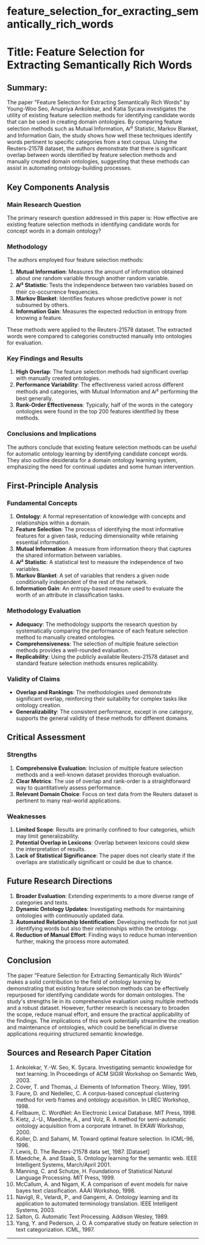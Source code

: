 # feature_selection_for_exracting_semantically_rich_words

# Title: Feature Selection for Extracting Semantically Rich Words

## Summary:
The paper "Feature Selection for Extracting Semantically Rich Words" by Young-Woo Seo, Anupriya Ankolekar, and Katia Sycara investigates the utility of existing feature selection methods for identifying candidate words that can be used in creating domain ontologies. By comparing feature selection methods such as Mutual Information, Ꜹ² Statistic, Markov Blanket, and Information Gain, the study shows how well these techniques identify words pertinent to specific categories from a text corpus. Using the Reuters-21578 dataset, the authors demonstrate that there is significant overlap between words identified by feature selection methods and manually created domain ontologies, suggesting that these methods can assist in automating ontology-building processes.

## Key Components Analysis

### Main Research Question

The primary research question addressed in this paper is: How effective are existing feature selection methods in identifying candidate words for concept words in a domain ontology?

### Methodology

The authors employed four feature selection methods:
1. **Mutual Information**: Measures the amount of information obtained about one random variable through another random variable.
2. **Ꜹ² Statistic**: Tests the independence between two variables based on their co-occurrence frequencies.
3. **Markov Blanket**: Identifies features whose predictive power is not subsumed by others.
4. **Information Gain**: Measures the expected reduction in entropy from knowing a feature.

These methods were applied to the Reuters-21578 dataset. The extracted words were compared to categories constructed manually into ontologies for evaluation.

### Key Findings and Results

1. **High Overlap**: The feature selection methods had significant overlap with manually created ontologies.
2. **Performance Variability**: The effectiveness varied across different methods and categories, with Mutual Information and Ꜹ² performing the best generally.
3. **Rank-Order Effectiveness**: Typically, half of the words in the category ontologies were found in the top 200 features identified by these methods.

### Conclusions and Implications

The authors conclude that existing feature selection methods can be useful for automatic ontology learning by identifying candidate concept words. They also outline desiderata for a domain ontology learning system, emphasizing the need for continual updates and some human intervention.

## First-Principle Analysis

### Fundamental Concepts

1. **Ontology**: A formal representation of knowledge with concepts and relationships within a domain.
2. **Feature Selection**: The process of identifying the most informative features for a given task, reducing dimensionality while retaining essential information.
3. **Mutual Information**: A measure from information theory that captures the shared information between variables.
4. **Ꜹ² Statistic**: A statistical test to measure the independence of two variables.
5. **Markov Blanket**: A set of variables that renders a given node conditionally independent of the rest of the network.
6. **Information Gain**: An entropy-based measure used to evaluate the worth of an attribute in classification tasks.

### Methodology Evaluation

- **Adequacy**: The methodology supports the research question by systematically comparing the performance of each feature selection method to manually created ontologies. 
- **Comprehensiveness**: The selection of multiple feature selection methods provides a well-rounded evaluation.
- **Replicability**: Using the publicly available Reuters-21578 dataset and standard feature selection methods ensures replicability.
  
### Validity of Claims

- **Overlap and Rankings**: The methodologies used demonstrate significant overlap, reinforcing their suitability for complex tasks like ontology creation.
- **Generalizability**: The consistent performance, except in one category, supports the general validity of these methods for different domains.

## Critical Assessment

### Strengths

1. **Comprehensive Evaluation**: Inclusion of multiple feature selection methods and a well-known dataset provides thorough evaluation.
2. **Clear Metrics**: The use of overlap and rank-order is a straightforward way to quantitatively assess performance.
3. **Relevant Domain Choice**: Focus on text data from the Reuters dataset is pertinent to many real-world applications.

### Weaknesses

1. **Limited Scope**: Results are primarily confined to four categories, which may limit generalizability.
2. **Potential Overlap in Lexicons**: Overlap between lexicons could skew the interpretation of results.
3. **Lack of Statistical Significance**: The paper does not clearly state if the overlaps are statistically significant or could be due to chance.

## Future Research Directions

1. **Broader Evaluation**: Extending experiments to a more diverse range of categories and texts.
2. **Dynamic Ontology Updates**: Investigating methods for maintaining ontologies with continuously updated data.
3. **Automated Relationship Identification**: Developing methods for not just identifying words but also their relationships within the ontology.
4. **Reduction of Manual Effort**: Finding ways to reduce human intervention further, making the process more automated.

## Conclusion

The paper "Feature Selection for Extracting Semantically Rich Words" makes a solid contribution to the field of ontology learning by demonstrating that existing feature selection methods can be effectively repurposed for identifying candidate words for domain ontologies. The study's strengths lie in its comprehensive evaluation using multiple methods and a robust dataset. However, further research is necessary to broaden the scope, reduce manual effort, and ensure the practical applicability of the findings. The implications of this work potentially streamline the creation and maintenance of ontologies, which could be beneficial in diverse applications requiring structured semantic knowledge.

## Sources and Research Paper Citation
1. Ankolekar, Y.-W. Seo, K. Sycara. Investigating semantic knowledge for text learning. In Proceedings of ACM SIGIR Workshop on Semantic Web, 2003.
2. Cover, T. and Thomas, J. Elements of Information Theory. Wiley, 1991.
3. Faure, D. and Nedellec, C. A corpus-based conceptual clustering method for verb frames and ontology acquisition. In LREC Workshop, 1998.
4. Fellbaum, C. WordNet: An Electronic Lexical Database. MIT Press, 1998.
5. Kietz, J.-U., Maedche, A., and Volz, R. A method for semi-automatic ontology acquisition from a corporate intranet. In EKAW Workshop, 2000.
6. Koller, D. and Sahami, M. Toward optimal feature selection. In ICML-96, 1996.
7. Lewis, D. The Reuters-21578 data set, 1987. [Dataset]
8. Maedche, A. and Staab, S. Ontology learning for the semantic web. IEEE Intelligent Systems, March/April 2001.
9. Manning, C. and Schutze, H. Foundations of Statistical Natural Language Processing. MIT Press, 1999.
10. McCallum, A. and Nigam, K. A comparison of event models for naive bayes text classification. AAAI Workshop, 1998.
11. Navigli, R., Velardi, P., and Gangemi, A. Ontology learning and its application to automated terminology translation. IEEE Intelligent Systems, 2003.
12. Salton, G. Automatic Text Processing. Addison Wesley, 1989.
13. Yang, Y. and Pederson, J. O. A comparative study on feature selection in text categorization. ICML, 1997.

___